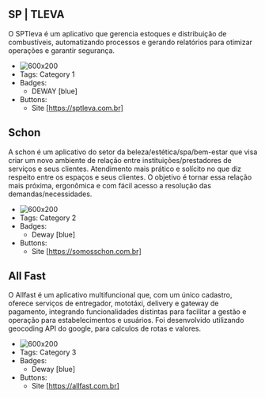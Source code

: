 ## SP | TLEVA
O SPTleva é um aplicativo que gerencia estoques e distribuição de combustíveis, automatizando processos e gerando relatórios para otimizar operações e garantir segurança.
- ![600x200](https://conexao085.com.br/wp-content/uploads/2023/08/conexao-085-sp-tleva-1024x623.png)
- Tags: Category 1
- Badges:
  - DEWAY [blue]
- Buttons:
  - Site [https://sptleva.com.br]

## Schon
A schon é um aplicativo do setor da beleza/estética/spa/bem-estar que visa criar um novo ambiente de relação entre instituições/prestadores de serviços e seus clientes. Atendimento mais prático e solícito no que diz respeito entre os espaços e seus clientes. O objetivo é tornar essa relação mais próxima, ergonômica e com fácil acesso a resolução das demandas/necessidades.
- ![600x200](https://somosschon.com.br/wp-content/uploads/2023/09/Grupo-de-mascara-4-e1694799242381.png)
- Tags: Category 2
- Badges:
  - Deway [blue]
- Buttons:
  - Site [https://somosschon.com.br]

## All Fast
O Allfast é um aplicativo multifuncional que, com um único cadastro, oferece serviços de entregador, mototáxi, delivery e gateway de pagamento, integrando funcionalidades distintas para facilitar a gestão e operação para estabelecimentos e usuários. Foi desenvolvido utilizando geocoding API do google, para calculos de rotas e valores.
- ![600x200](https://allfast.com.br/wp-content/uploads/2021/04/Telas-home.png)
- Tags: Category 3
- Badges:
  - Deway [blue]
- Buttons:
  - Site [https://allfast.com.br]